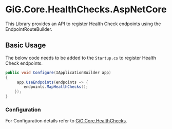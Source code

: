 ﻿# GiG.Core.HealthChecks.AspNetCore

This Library provides an API to register Health Check endpoints using the EndpointRouteBuilder.

## Basic Usage

The below code needs to be added to the `Startup.cs` to register Health Check endpoints.

```csharp
public void Configure(IApplicationBuilder app)
{           
	 app.UseEndpoints(endpoints => { 
        endpoints.MapHealthChecks();
    });       
}
```

### Configuration

For Configuration details refer to [GiG.Core.HealthChecks](GiG.Core.HealthChecks.md).